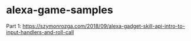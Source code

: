 # alexa-game-samples

Part 1: https://szymonrozga.com/2018/09/alexa-gadget-skill-api-intro-to-input-handlers-and-roll-call